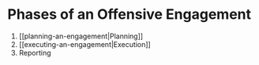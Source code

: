 # Phases of an Offensive Engagement

1. [[planning-an-engagement|Planning]]
2. [[executing-an-engagement|Execution]]
3. Reporting


